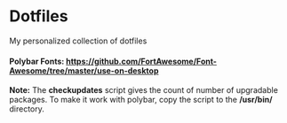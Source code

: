 # Dotfiles
My personalized collection of dotfiles

#### Polybar Fonts:  https://github.com/FortAwesome/Font-Awesome/tree/master/use-on-desktop

****Note:**** The **checkupdates** script gives the count of number of upgradable packages. To make it work with polybar, copy the script to the ****/usr/bin/**** directory.  
